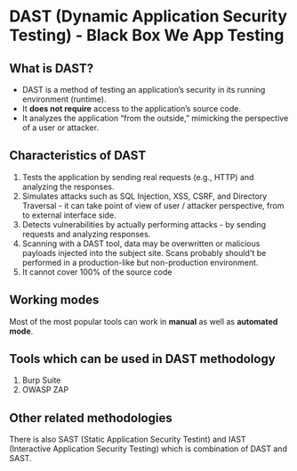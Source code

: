 # DAST (Dynamic Application Security Testing) - Black Box We App Testing


## What is DAST?
- DAST is a method of testing an application’s security in its running environment (runtime).
- It **does not require** access to the application’s source code.
- It analyzes the application “from the outside,” mimicking the perspective of a user or attacker.

## Characteristics of DAST
1. Tests the application by sending real requests (e.g., HTTP) and analyzing the responses.
2. Simulates attacks such as SQL Injection, XSS, CSRF, and Directory Traversal - it can take point of view of user / attacker perspective, from to external interface side.
3. Detects vulnerabilities by actually performing attacks - by sending requests and analyzing responses.
4. Scanning with a DAST tool, data may be overwritten or malicious payloads injected into the subject site. Scans probably  should't be performed in a production-like but non-production environment.
5. It cannot cover 100% of the source code

## Working modes
Most of the most popular tools can work in **manual** as well as **automated mode**.

## Tools which can be used in DAST methodology
1. Burp Suite
2. OWASP ZAP

## Other related methodologies
There is also SAST (Static Application Security Testint) and IAST (Interactive Application Security Testing) which is combination of DAST and SAST.